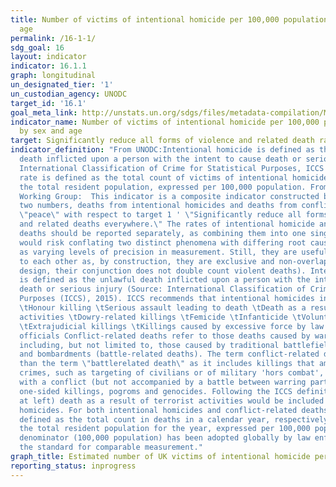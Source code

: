 ```yaml
---
title: Number of victims of intentional homicide per 100,000 population, by sex and
  age
permalink: /16-1-1/
sdg_goal: 16
layout: indicator
indicator: 16.1.1
graph: longitudinal
un_designated_tier: '1'
un_custodian_agency: UNODC
target_id: '16.1'
goal_meta_link: http://unstats.un.org/sdgs/files/metadata-compilation/Metadata-Goal-16.pdf
indicator_name: Number of victims of intentional homicide per 100,000 population,
  by sex and age
target: Significantly reduce all forms of violence and related death rates everywhere.
indicator_definition: "From UNODC:Intentional homicide is defined as the unlawful
  death inflicted upon a person with the intent to cause death or serious injury (Source:
  International Classification of Crime for Statistical Purposes, ICCS 2015); the
  rate is defined as the total count of victims of intentional homicide divided by
  the total resident population, expressed per 100,000 population. From Goal 16 TST
  Working Group:  This indicator is a composite indicator constructed by collecting
  two numbers, deaths from intentional homicides and deaths from conflict to measure
  \"peace\" with respect to target 1 ' \"Significantly reduce all forms of violence
  and related deaths everywhere.\" The rates of intentional homicide and conflict-related
  deaths should be reported separately, as combining them into one single indicator
  would risk conflating two distinct phenomena with differing root causes as well
  as varying levels of precision in measurement. Still, they are useful complements
  to each other as, by construction, they are exclusive and non-overlapping (ie. By
  design, their conjunction does not double count violent deaths). Intentional homicide
  is defined as the unlawful death inflicted upon a person with the intent of cause
  death or serious injury (Source: International Classification of Crime for Statistical
  Purposes (ICCS), 2015). ICCS recommends that intentional homicides include: \tMurder
  \tHonour killing \tSerious assault leading to death \tDeath as a result of terrorist
  activities \tDowry-related killings \tFemicide \tInfanticide \tVoluntary manslaughter
  \tExtrajudicial killings \tKillings caused by excessive force by law enforcement/state
  officials Conflict-related deaths refer to those deaths caused by warring parties,
  including, but not limited to, those caused by traditional battlefield fighting
  and bombardments (battle-related deaths). The term conflict-related death is broader
  than the term \"battlerelated death\" as it includes killings that amount to war
  crimes, such as targeting of civilians or of military 'hors combat', killings associated
  with a conflict (but not accompanied by a battle between warring parties) such as
  one-sided killings, pogroms and genocides. Following the ICCS definition (see homicides
  at left) death as a result of terrorist activities would be included in intentional
  homicides. For both intentional homicides and conflict-related deaths, rates are
  defined as the total count in deaths in a calendar year, respectively, divided by
  the total resident population for the year, expressed per 100,000 population. The
  denominator (100,000 population) has been adopted globally by law enforcement as
  the standard for comparable measurement."
graph_title: Estimated number of UK victims of intentional homicide per 100,000 population
reporting_status: inprogress
---
```

